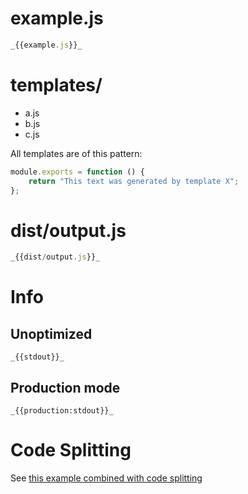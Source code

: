 # example.js

```javascript
_{{example.js}}_
```

# templates/

- a.js
- b.js
- c.js

All templates are of this pattern:

```javascript
module.exports = function () {
	return "This text was generated by template X";
};
```

# dist/output.js

```javascript
_{{dist/output.js}}_
```

# Info

## Unoptimized

```
_{{stdout}}_
```

## Production mode

```
_{{production:stdout}}_
```

# Code Splitting

See [this example combined with code splitting](../code-splitted-require.context)
